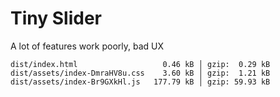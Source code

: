# Tiny Slider

A lot of features work poorly, bad UX

```
dist/index.html                   0.46 kB │ gzip:  0.29 kB
dist/assets/index-DmraHV8u.css    3.60 kB │ gzip:  1.21 kB
dist/assets/index-Br9GXkHl.js   177.79 kB │ gzip: 59.93 kB
```
